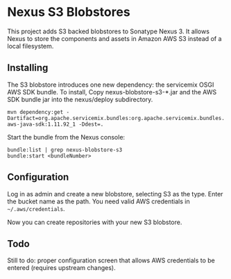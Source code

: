 Nexus S3 Blobstores
===================

This project adds S3 backed blobstores to Sonatype Nexus 3.  It allows
Nexus to store the components and assets in Amazon AWS S3 instead of a
local filesystem.

Installing
----------

The S3 blobstore introduces one new dependency: the servicemix OSGI
AWS SDK bundle.  To install, Copy nexus-blobstore-s3-*.jar and the AWS
SDK bundle jar into the nexus/deploy subdirectory.

```mvn dependency:get -Dartifact=org.apache.servicemix.bundles:org.apache.servicemix.bundles.aws-java-sdk:1.11.92_1 -Ddest=.```

Start the bundle from the Nexus console:

```
bundle:list | grep nexus-blobstore-s3
bundle:start <bundleNumber>
```

Configuration
-------------

Log in as admin and create a new blobstore, selecting S3 as the type.
Enter the bucket name as the path.  You need valid AWS credentials in
`~/.aws/credentials`.

Now you can create repositories with your new S3 blobstore.

Todo
----

Still to do: proper configuration screen that allows AWS credentials to be entered (requires upstream changes).
